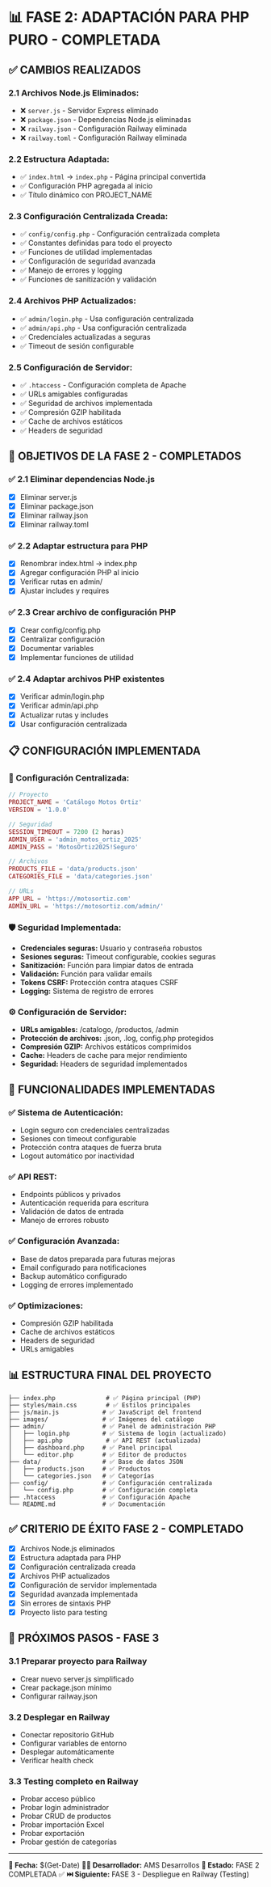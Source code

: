 # 📊 FASE 2: ADAPTACIÓN PARA PHP PURO - COMPLETADA

## ✅ **CAMBIOS REALIZADOS**

### **2.1 Archivos Node.js Eliminados:**
- ❌ `server.js` - Servidor Express eliminado
- ❌ `package.json` - Dependencias Node.js eliminadas
- ❌ `railway.json` - Configuración Railway eliminada
- ❌ `railway.toml` - Configuración Railway eliminada

### **2.2 Estructura Adaptada:**
- ✅ `index.html` → `index.php` - Página principal convertida
- ✅ Configuración PHP agregada al inicio
- ✅ Título dinámico con PROJECT_NAME

### **2.3 Configuración Centralizada Creada:**
- ✅ `config/config.php` - Configuración centralizada completa
- ✅ Constantes definidas para todo el proyecto
- ✅ Funciones de utilidad implementadas
- ✅ Configuración de seguridad avanzada
- ✅ Manejo de errores y logging
- ✅ Funciones de sanitización y validación

### **2.4 Archivos PHP Actualizados:**
- ✅ `admin/login.php` - Usa configuración centralizada
- ✅ `admin/api.php` - Usa configuración centralizada
- ✅ Credenciales actualizadas a seguras
- ✅ Timeout de sesión configurable

### **2.5 Configuración de Servidor:**
- ✅ `.htaccess` - Configuración completa de Apache
- ✅ URLs amigables configuradas
- ✅ Seguridad de archivos implementada
- ✅ Compresión GZIP habilitada
- ✅ Cache de archivos estáticos
- ✅ Headers de seguridad

## 🎯 **OBJETIVOS DE LA FASE 2 - COMPLETADOS**

### ✅ **2.1 Eliminar dependencias Node.js**
- [x] Eliminar server.js
- [x] Eliminar package.json
- [x] Eliminar railway.json
- [x] Eliminar railway.toml

### ✅ **2.2 Adaptar estructura para PHP**
- [x] Renombrar index.html → index.php
- [x] Agregar configuración PHP al inicio
- [x] Verificar rutas en admin/
- [x] Ajustar includes y requires

### ✅ **2.3 Crear archivo de configuración PHP**
- [x] Crear config/config.php
- [x] Centralizar configuración
- [x] Documentar variables
- [x] Implementar funciones de utilidad

### ✅ **2.4 Adaptar archivos PHP existentes**
- [x] Verificar admin/login.php
- [x] Verificar admin/api.php
- [x] Actualizar rutas y includes
- [x] Usar configuración centralizada

## 📋 **CONFIGURACIÓN IMPLEMENTADA**

### **🔧 Configuración Centralizada:**
```php
// Proyecto
PROJECT_NAME = 'Catálogo Motos Ortiz'
VERSION = '1.0.0'

// Seguridad
SESSION_TIMEOUT = 7200 (2 horas)
ADMIN_USER = 'admin_motos_ortiz_2025'
ADMIN_PASS = 'MotosOrtiz2025!Seguro'

// Archivos
PRODUCTS_FILE = 'data/products.json'
CATEGORIES_FILE = 'data/categories.json'

// URLs
APP_URL = 'https://motosortiz.com'
ADMIN_URL = 'https://motosortiz.com/admin/'
```

### **🛡️ Seguridad Implementada:**
- **Credenciales seguras:** Usuario y contraseña robustos
- **Sesiones seguras:** Timeout configurable, cookies seguras
- **Sanitización:** Función para limpiar datos de entrada
- **Validación:** Función para validar emails
- **Tokens CSRF:** Protección contra ataques CSRF
- **Logging:** Sistema de registro de errores

### **⚙️ Configuración de Servidor:**
- **URLs amigables:** /catalogo, /productos, /admin
- **Protección de archivos:** .json, .log, config.php protegidos
- **Compresión GZIP:** Archivos estáticos comprimidos
- **Cache:** Headers de cache para mejor rendimiento
- **Seguridad:** Headers de seguridad implementados

## 🚀 **FUNCIONALIDADES IMPLEMENTADAS**

### **✅ Sistema de Autenticación:**
- Login seguro con credenciales centralizadas
- Sesiones con timeout configurable
- Protección contra ataques de fuerza bruta
- Logout automático por inactividad

### **✅ API REST:**
- Endpoints públicos y privados
- Autenticación requerida para escritura
- Validación de datos de entrada
- Manejo de errores robusto

### **✅ Configuración Avanzada:**
- Base de datos preparada para futuras mejoras
- Email configurado para notificaciones
- Backup automático configurado
- Logging de errores implementado

### **✅ Optimizaciones:**
- Compresión GZIP habilitada
- Cache de archivos estáticos
- Headers de seguridad
- URLs amigables

## 📊 **ESTRUCTURA FINAL DEL PROYECTO**

```
├── index.php              # ✅ Página principal (PHP)
├── styles/main.css        # ✅ Estilos principales
├── js/main.js            # ✅ JavaScript del frontend
├── images/               # ✅ Imágenes del catálogo
├── admin/                # ✅ Panel de administración PHP
│   ├── login.php         # ✅ Sistema de login (actualizado)
│   ├── api.php            # ✅ API REST (actualizada)
│   ├── dashboard.php     # ✅ Panel principal
│   └── editor.php        # ✅ Editor de productos
├── data/                 # ✅ Base de datos JSON
│   ├── products.json     # ✅ Productos
│   └── categories.json   # ✅ Categorías
├── config/               # ✅ Configuración centralizada
│   └── config.php        # ✅ Configuración completa
├── .htaccess             # ✅ Configuración Apache
└── README.md             # ✅ Documentación
```

## ✅ **CRITERIO DE ÉXITO FASE 2 - COMPLETADO**

- [x] Archivos Node.js eliminados
- [x] Estructura adaptada para PHP
- [x] Configuración centralizada creada
- [x] Archivos PHP actualizados
- [x] Configuración de servidor implementada
- [x] Seguridad avanzada implementada
- [x] Sin errores de sintaxis PHP
- [x] Proyecto listo para testing

## 🚀 **PRÓXIMOS PASOS - FASE 3**

### **3.1 Preparar proyecto para Railway**
- Crear nuevo server.js simplificado
- Crear package.json mínimo
- Configurar railway.json

### **3.2 Desplegar en Railway**
- Conectar repositorio GitHub
- Configurar variables de entorno
- Desplegar automáticamente
- Verificar health check

### **3.3 Testing completo en Railway**
- Probar acceso público
- Probar login administrador
- Probar CRUD de productos
- Probar importación Excel
- Probar exportación
- Probar gestión de categorías

---

**📅 Fecha:** $(Get-Date)
**👨‍💻 Desarrollador:** AMS Desarrollos
**🎯 Estado:** FASE 2 COMPLETADA ✅
**⏭️ Siguiente:** FASE 3 - Despliegue en Railway (Testing)
